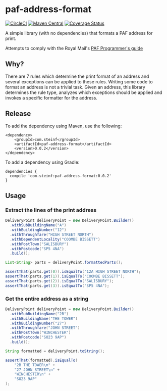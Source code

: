 paf-address-format
===

[![CircleCI](https://circleci.com/gh/steinfletcher/paf-address-format.svg?style=svg&circle-token=bd07a471e0058fe5d3334d035939573e00dfcc47)](https://circleci.com/gh/steinfletcher/paf-address-format)
[![Maven Central](https://maven-badges.herokuapp.com/maven-central/com.steinf/paf-address-format/badge.svg)](https://maven-badges.herokuapp.com/maven-central/com.steinf/paf-address-format)
[![Coverage Status](https://coveralls.io/repos/github/steinfletcher/paf-address-format/badge.svg)](https://coveralls.io/github/steinfletcher/paf-address-format)


A simple library (with no dependencies) that formats a PAF address for print.

Attempts to comply with the Royal Mail's [PAF Programmer's guide](http://www.royalmail.com/sites/default/files/docs/pdf/programmers_guide_edition_7_v5.pdf)

## Why?

There are 7 rules which determine the print format of an address and several exceptions can be applied to these rules.
 Writing some code to format an address is not a trivial task.  Given an address, this library determines the rule type, 
 analyzes which exceptions should be applied and invokes a specific formatter for the address.

## Release

To add the dependency using Maven, use the following:

```
<dependency>
    <groupId>com.steinf</groupId>
    <artifactId>paf-address-format</artifactId>
    <version>0.0.2</version>
</dependency>
```

To add a dependency using Gradle:

```
dependencies {
  compile 'com.steinf:paf-address-format:0.0.2'
}
```

## Usage

### Extract the lines of the print address

```java
DeliveryPoint deliveryPoint = new DeliveryPoint.Builder()
  .withSubBuildingName("A")
  .withBuildingNumber("12")
  .withThroughfare("HIGH STREET NORTH")
  .withDependentLocality("COOMBE BISSETT")
  .withPostTown("SALISBURY")
  .withPostcode("SP5 4NA")
  .build();

List<String> parts = deliveryPoint.formattedParts();

assertThat(parts.get(0)).isEqualTo("12A HIGH STREET NORTH");
assertThat(parts.get(1)).isEqualTo("COOMBE BISSETT");
assertThat(parts.get(2)).isEqualTo("SALISBURY");
assertThat(parts.get(3)).isEqualTo("SP5 4NA");
```

### Get the entire address as a string

```java
DeliveryPoint deliveryPoint = new DeliveryPoint.Builder()
  .withSubBuildingName("2B")
  .withBuildingName("THE TOWER")
  .withBuildingNumber("27")
  .withThroughfare("JOHN STREET")
  .withPostTown("WINCHESTER")
  .withPostcode("SO23 9AP")
  .build();

String formatted = deliveryPoint.toString();

assertThat(formatted).isEqualTo(
    "2B THE TOWER\n" +
    "27 JOHN STREET\n" +
    "WINCHESTER\n" +
    "SO23 9AP"
);

```
